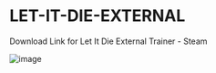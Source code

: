 # LET-IT-DIE-EXTERNAL
Download Link for Let It Die External Trainer - Steam


![image](https://github.com/KleanOni/LET-IT-DIE-EXTERNAL/assets/103227752/929a7a18-ad9b-4ca8-95e8-c3281de8cd8d)
